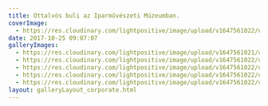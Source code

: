 ```yaml
---
title: Ottalvós buli az Iparművészeti Múzeumban.
coverImage:
  - https://res.cloudinary.com/lightpositive/image/upload/v1647561022/uploads/Ottalv%C3%B3s%20buli%20az%20Iparm%C5%B1v%C3%A9szeti%20M%C3%BAzeumban./rossmann2.jpg
date: 2017-10-25 09:07:07
galleryImages: 
  - https://res.cloudinary.com/lightpositive/image/upload/v1647561021/uploads/Ottalv%C3%B3s%20buli%20az%20Iparm%C5%B1v%C3%A9szeti%20M%C3%BAzeumban./rossmann1.jpg
  - https://res.cloudinary.com/lightpositive/image/upload/v1647561022/uploads/Ottalv%C3%B3s%20buli%20az%20Iparm%C5%B1v%C3%A9szeti%20M%C3%BAzeumban./rossmann5-1.jpg
  - https://res.cloudinary.com/lightpositive/image/upload/v1647561022/uploads/Ottalv%C3%B3s%20buli%20az%20Iparm%C5%B1v%C3%A9szeti%20M%C3%BAzeumban./rossmann4.jpg
  - https://res.cloudinary.com/lightpositive/image/upload/v1647561022/uploads/Ottalv%C3%B3s%20buli%20az%20Iparm%C5%B1v%C3%A9szeti%20M%C3%BAzeumban./rossmann3.jpg
  - https://res.cloudinary.com/lightpositive/image/upload/v1647561022/uploads/Ottalv%C3%B3s%20buli%20az%20Iparm%C5%B1v%C3%A9szeti%20M%C3%BAzeumban./rossmann2.jpg
layout: galleryLayout_corporate.html
---
```

